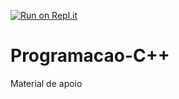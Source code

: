 [![Run on Repl.it](https://repl.it/badge/github/phmferreira/Programacao-C)](https://repl.it/github/phmferreira/Programacao-C)
# Programacao-C++
Material de apoio
